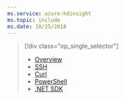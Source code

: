 ```yaml
---
ms.service: azure-hdinsight
ms.topic: include
ms.date: 10/25/2018
---
```

> [!div class="op_single_selector"]
> * [Overview](../hadoop/hdinsight-use-mapreduce.md)
> * [SSH](../hadoop/apache-hadoop-use-mapreduce-ssh.md)
> * [Curl](../hadoop/apache-hadoop-use-mapreduce-curl.md)
> * [PowerShell](../hadoop/apache-hadoop-use-mapreduce-powershell.md)
> * [.NET SDK](../hadoop/apache-hadoop-use-mapreduce-dotnet-sdk.md)
> 
>
